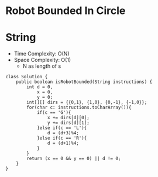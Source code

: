 # Robot Bounded In Circle
# String
* Time Complexity: O(N)
* Space Complexity: O(1)
	* N as length of s
```
class Solution {
    public boolean isRobotBounded(String instructions) {
        int d = 0,
            x = 0,
            y = 0;
        int[][] dirs = {{0,1}, {1,0}, {0,-1}, {-1,0}};
        for(char c: instructions.toCharArray()){
            if(c == 'G'){
                x += dirs[d][0];
                y += dirs[d][1];
            }else if(c == 'L'){
                d = (d+3)%4;
            }else if(c == 'R'){
                d = (d+1)%4;
            }
        }
        return (x == 0 && y == 0) || d != 0;
    }
}
```
